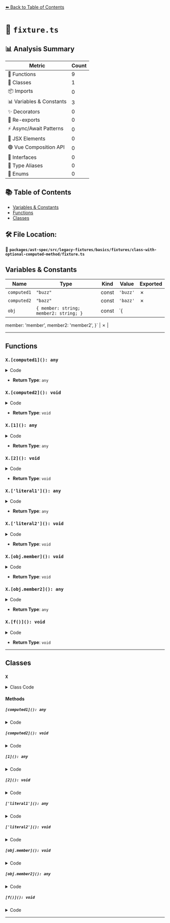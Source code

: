 [⬅️ Back to Table of Contents](../../../../../../../index.md)

# 📄 `fixture.ts`

## 📊 Analysis Summary

| Metric | Count |
|--------|-------|
| 🔧 Functions | 9 |
| 🧱 Classes | 1 |
| 📦 Imports | 0 |
| 📊 Variables & Constants | 3 |
| ✨ Decorators | 0 |
| 🔄 Re-exports | 0 |
| ⚡ Async/Await Patterns | 0 |
| 💠 JSX Elements | 0 |
| 🟢 Vue Composition API | 0 |
| 📐 Interfaces | 0 |
| 📑 Type Aliases | 0 |
| 🎯 Enums | 0 |

## 📚 Table of Contents

- [Variables & Constants](#variables-constants)
- [Functions](#functions)
- [Classes](#classes)

## 🛠️ File Location:
📂 **`packages/ast-spec/src/legacy-fixtures/basics/fixtures/class-with-optional-computed-method/fixture.ts`**

## Variables & Constants

| Name | Type | Kind | Value | Exported |
|------|------|------|-------|----------|
| `computed1` | `"buzz"` | const | `'buzz'` | ✗ |
| `computed2` | `"bazz"` | const | `'bazz'` | ✗ |
| `obj` | `{ member: string; member2: string; }` | const | `{
  member: 'member',
  member2: 'member2',
}` | ✗ |


---

## Functions

### `X.[computed1](): any`

<details><summary>Code</summary>

```ts
[computed1]?();
```
</details>

- **Return Type**: `any`
### `X.[computed2](): void`

<details><summary>Code</summary>

```ts
[computed2]?() {}
```
</details>

- **Return Type**: `void`
### `X.[1](): any`

<details><summary>Code</summary>

```ts
[1]?();
```
</details>

- **Return Type**: `any`
### `X.[2](): void`

<details><summary>Code</summary>

```ts
[2]?() {}
```
</details>

- **Return Type**: `void`
### `X.['literal1'](): any`

<details><summary>Code</summary>

```ts
['literal1']?();
```
</details>

- **Return Type**: `any`
### `X.['literal2'](): void`

<details><summary>Code</summary>

```ts
['literal2']?() {}
```
</details>

- **Return Type**: `void`
### `X.[obj.member](): void`

<details><summary>Code</summary>

```ts
[obj.member]?() {}
```
</details>

- **Return Type**: `void`
### `X.[obj.member2](): any`

<details><summary>Code</summary>

```ts
[obj.member2]?();
```
</details>

- **Return Type**: `any`
### `X.[f()](): void`

<details><summary>Code</summary>

```ts
[f()]?() {}
```
</details>

- **Return Type**: `void`

---

## Classes

### `X`

<details><summary>Class Code</summary>

```ts
class X {
  [computed1]?();
  [computed2]?() {}
  [1]?();
  [2]?() {}
  ['literal1']?();
  ['literal2']?() {}
  [obj.member]?() {}
  [obj.member2]?();
  [f()]?() {}
}
```
</details>

#### Methods

##### `[computed1](): any`

<details><summary>Code</summary>

```ts
[computed1]?();
```
</details>

##### `[computed2](): void`

<details><summary>Code</summary>

```ts
[computed2]?() {}
```
</details>

##### `[1](): any`

<details><summary>Code</summary>

```ts
[1]?();
```
</details>

##### `[2](): void`

<details><summary>Code</summary>

```ts
[2]?() {}
```
</details>

##### `['literal1'](): any`

<details><summary>Code</summary>

```ts
['literal1']?();
```
</details>

##### `['literal2'](): void`

<details><summary>Code</summary>

```ts
['literal2']?() {}
```
</details>

##### `[obj.member](): void`

<details><summary>Code</summary>

```ts
[obj.member]?() {}
```
</details>

##### `[obj.member2](): any`

<details><summary>Code</summary>

```ts
[obj.member2]?();
```
</details>

##### `[f()](): void`

<details><summary>Code</summary>

```ts
[f()]?() {}
```
</details>


---